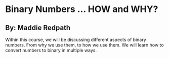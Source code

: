 # Binary Numbers ... HOW and WHY?
## By: Maddie Redpath

Within this course, we will be discussing different aspects of binary numbers. From why we use them, to how we use them. We will learn how to convert numbers to binary in multiple ways.

